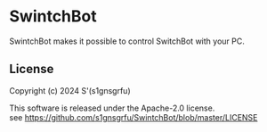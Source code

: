 # SwintchBot
SwintchBot makes it possible to control SwitchBot with your PC.

## License
Copyright (c) 2024 S'(s1gnsgrfu)  

This software is released under the Apache-2.0 license.  
see https://github.com/s1gnsgrfu/SwintchBot/blob/master/LICENSE
